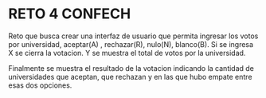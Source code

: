 # RETO 4 CONFECH

Reto que busca crear una interfaz de usuario que permita ingresar los votos por universidad, aceptar(A) , rechazar(R), nulo(N), blanco(B). Si se ingresa X se cierra la votacion. Y se muestra el total de votos por la universidad.

Finalmente se muestra el resultado de la votacion indicando la cantidad de universidades que aceptan, que rechazan y en las que hubo empate entre esas dos opciones.



```csharp

```


